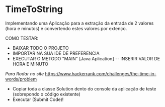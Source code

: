 # TimeToString
Implementando uma Aplicação para a extração da entrada de 2 valores (hora e minutos) e convertendo estes valores por extenço.

COMO TESTAR:
- BAIXAR TODO O PROJETO
- IMPORTAR NA SUA IDE DE PREFERENCIA
- EXECUTAR O METODO "MAIN" [Java Aplication]
 -- INSERIR VALOR DE HORA E MINUTO 


*Para Rodar no site* https://www.hackerrank.com/challenges/the-time-in-words/problem 
 - Copiar toda a classe Solution dento do console da aplicação de teste (sobrepondo o código existente)
 - Executar (Submit Code)!
